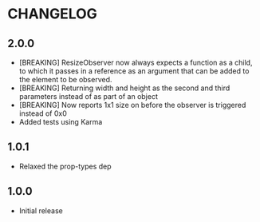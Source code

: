 # CHANGELOG

## 2.0.0

- [BREAKING] ResizeObserver now always expects a function as a child, to which
  it passes in a reference as an argument that can be added to the element to be
  observed.
- [BREAKING] Returning width and height as the second and third parameters
  instead of as part of an object
- [BREAKING] Now reports 1x1 size on before the observer is triggered instead of
  0x0
- Added tests using Karma

## 1.0.1

- Relaxed the prop-types dep

## 1.0.0

- Initial release

